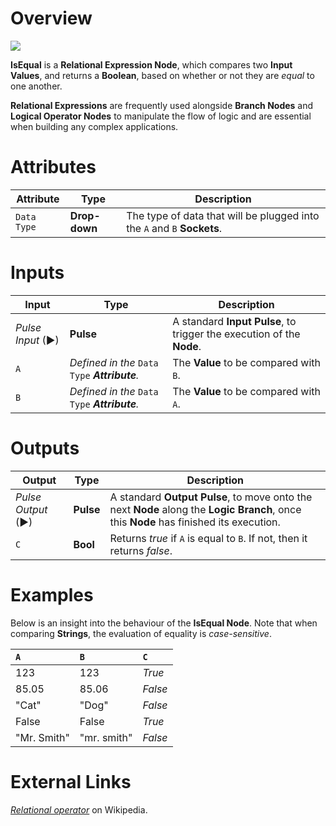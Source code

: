 # Overview

![](../../../.gitbook/assets/node-isequal.png)

**IsEqual** is a **Relational Expression Node**, which compares two **Input Values**, and returns a **Boolean**, based on whether or not they are *equal* to one another.

**Relational Expressions** are frequently used alongside **Branch Nodes** and **Logical Operator Nodes** to manipulate the flow of logic and are essential when building any complex applications.

# Attributes

|Attribute|Type|Description|
|---|---|---|
|`Data Type`|**Drop-down**|The type of data that will be plugged into the `A` and `B` **Sockets**.|


# Inputs

|Input|Type|Description|
|---|---|---|
|*Pulse Input* (►)|**Pulse**|A standard **Input Pulse**, to trigger the execution of the **Node**.|
|`A`|*Defined in the* `Data Type` ***Attribute**.*|The **Value** to be compared with `B`.|
|`B`|*Defined in the* `Data Type` ***Attribute**.*|The **Value** to be compared with `A`.|

# Outputs

|Output|Type|Description|
|---|---|---|
|*Pulse Output* (►)|**Pulse**|A standard **Output Pulse**, to move onto the next **Node** along the **Logic Branch**, once this **Node** has finished its execution.|
|`C`|**Bool**|Returns *true* if `A` is equal to `B`. If not, then it returns *false*.|

# Examples

Below is an insight into the behaviour of the **IsEqual Node**. Note that when comparing **Strings**, the evaluation of equality is *case-sensitive*.  

| `A` | `B` | `C` |
| :--- | :--- | :--- |
| 123 | 123 | *True* |
| 85.05 | 85.06 |  *False* |
| "Cat" | "Dog" | *False* |
| False | False | *True* |
| "Mr. Smith" | "mr. smith" | *False* |

# External Links

[*Relational operator*](https://en.wikipedia.org/wiki/Relational_operator) on Wikipedia.